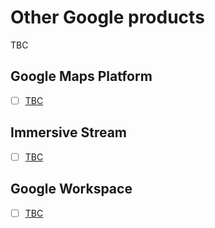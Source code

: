 # Other Google products 

TBC

## Google Maps Platform 

- [ ] [TBC]()

## Immersive Stream 

- [ ] [TBC]()

## Google Workspace 

- [ ] [TBC]()


